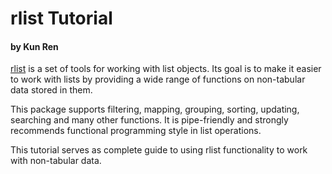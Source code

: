 # rlist Tutorial
#### by Kun Ren


[rlist](http://renkun.me/rlist) is a set of tools for working with list objects. Its goal is to make it easier to work with lists by providing a wide range of functions on non-tabular data stored in them.

This package supports filtering, mapping, grouping, sorting, updating, searching and many other functions. It is pipe-friendly and strongly recommends functional programming style in list operations.

This tutorial serves as complete guide to using rlist functionality to work with non-tabular data.
